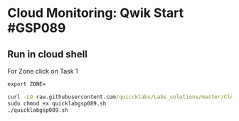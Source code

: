 # Cloud Monitoring: Qwik Start #GSP089

## Run in cloud shell

For Zone click on Task 1
```cmd
export ZONE=
```
```cmd
curl -LO raw.githubusercontent.com/quiccklabs/Labs_solutions/master/Cloud%20Monitoring%20Qwik%20Start/quicklabgsp089.sh
sudo chmod +x quicklabgsp089.sh
./quicklabgsp089.sh
```
